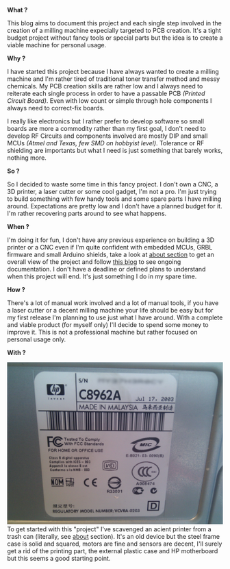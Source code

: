 **What ?**

This blog aims to document this project and each single step involved in the creation of
a milling machine expecially targeted to PCB creation. It's a tight budget project without
fancy tools or special parts but the idea is to create a viable machine for personal usage.

**Why ?**

I have started this project because I have always wanted to create a milling machine
and I'm rather tired of traditional toner transfer method and messy chemicals. My PCB creation
skills are rather low and I always need to reiterate each single process in order to have a
passable PCB _(Printed Circuit Board)_. Even with low count or simple through hole components I
always need to correct-fix boards.

I really like electronics but I rather prefer to develop software so small boards are more a
commodity rather than my first goal, I don't need to develop RF Circuits and components involved
are mostly DIP and small MCUs _(Atmel and Texas, few SMD on hobbyist level)_. Tolerance or RF
shielding are importants but what I need is just something that barely works, nothing more.

**So ?**

So I decided to waste some time in this fancy project. I don't own a CNC, a 3D printer, a
laser cutter or some cool gadget, I'm not a pro. I'm just trying to build something with few handy
tools and some spare parts I have milling around. Expectations are pretty low and I don't have a
planned budget for it. I'm rather recovering parts around to see what happens.

**When ?**

I'm doing it for fun, I don't have any previous experience on building a 3D printer or a CNC even
if I'm quite confident with embedded MCUs, GRBL firmware and small Arduino shields, take a look at
[about section](../../about) to get an overall view of the project and follow [this blog](../) to
see ongoing documentation. I don't have a deadline or defined plans to understand when this project
will end. It's just something I do in my spare time.

**How ?**

There's a lot of manual work involved and a lot of manual tools, if you have a laser cutter or a
decent milling machine your life should be easy but for my first release I'm planning to use just
what I have around. With a complete and viable product (for myself only) I'll decide to spend some
money to improve it. This is not a professional machine but rather focused on personal usage only.

**With ?**

![HP Deskjet 5150](IMG_20191010_083440.jpg)
To get started with this "project" I've scavenged an acient printer from a trash can (literally,
see [about](../../about) section). It's an old device but the steel frame case is solid and squared,
motors are fine and sensors are decent, I'll surely get a rid of the printing part, the external
plastic case and HP motherboard but this seems a good starting point.